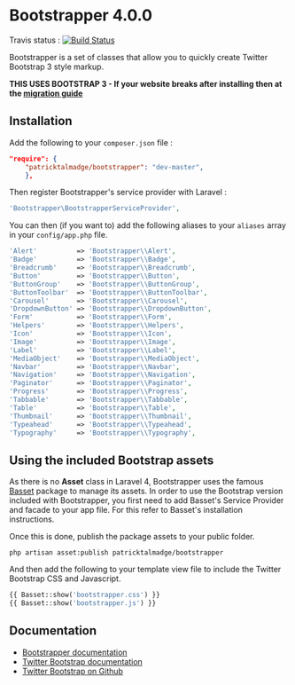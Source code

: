 # Bootstrapper 4.0.0

Travis status : [![Build Status](https://secure.travis-ci.org/patricktalmadge/bootstrapper.png?branch=develop)](https://travis-ci.org/patricktalmadge/bootstrapper)

Bootstrapper is a set of classes that allow you to quickly create Twitter Bootstrap 3 style markup.

**THIS USES BOOTSTRAP 3 - If your website breaks after installing then
at the [migration guide](http://bootply.com/bootstrap-3-migration-guide)**

## Installation

Add the following to your `composer.json` file :

```json
"require": {
    "patricktalmadge/bootstrapper": "dev-master",
    },
```

Then register Bootstrapper's service provider with Laravel :

```php
'Bootstrapper\BootstrapperServiceProvider',
```

You can then (if you want to) add the following aliases to your `aliases` array in your `config/app.php` file.

```php
'Alert'          => 'Bootstrapper\\Alert',
'Badge'          => 'Bootstrapper\\Badge',
'Breadcrumb'     => 'Bootstrapper\\Breadcrumb',
'Button'         => 'Bootstrapper\\Button',
'ButtonGroup'    => 'Bootstrapper\\ButtonGroup',
'ButtonToolbar'  => 'Bootstrapper\\ButtonToolbar',
'Carousel'       => 'Bootstrapper\\Carousel',
'DropdownButton' => 'Bootstrapper\\DropdownButton',
'Form'           => 'Bootstrapper\\Form',
'Helpers'        => 'Bootstrapper\\Helpers',
'Icon'           => 'Bootstrapper\\Icon',
'Image'          => 'Bootstrapper\\Image',
'Label'          => 'Bootstrapper\\Label',
'MediaObject'    => 'Bootstrapper\\MediaObject',
'Navbar'         => 'Bootstrapper\\Navbar',
'Navigation'     => 'Bootstrapper\\Navigation',
'Paginator'      => 'Bootstrapper\\Paginator',
'Progress'       => 'Bootstrapper\\Progress',
'Tabbable'       => 'Bootstrapper\\Tabbable',
'Table'          => 'Bootstrapper\\Table',
'Thumbnail'      => 'Bootstrapper\\Thumbnail',
'Typeahead'      => 'Bootstrapper\\Typeahead',
'Typography'     => 'Bootstrapper\\Typography',
```

## Using the included Bootstrap assets

As there is no **Asset** class in Laravel 4, Bootstrapper uses the famous [Basset](http://jasonlewis.me/code/basset) package to manage its assets. In order to use the Bootstrap version included with Bootstrapper, you first need to add Basset's Service Provider and facade to your app file. For this refer to Basset's installation instructions.

Once this is done, publish the package assets to your public folder.

```shell
php artisan asset:publish patricktalmadge/bootstrapper
```

And then add the following to your template view file to include the Twitter Bootstrap CSS and Javascript.

```php
{{ Basset::show('bootstrapper.css') }}
{{ Basset::show('bootstrapper.js') }}
```

## Documentation

- [Bootstrapper documentation](http://bootstrapper.aws.af.cm)
- [Twitter Bootstrap documentation](http://twitter.github.com/bootstrap)
- [Twitter Bootstrap on Github](https://github.com/twitter/bootstrap)
